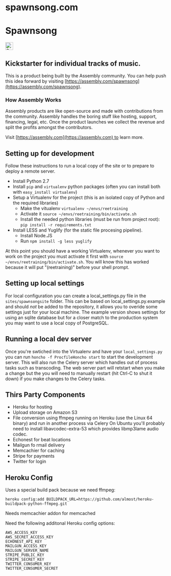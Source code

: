 spawnsong.com
=============
# Spawnsong

<a href="https://assembly.com/spawnsong/bounties?utm_campaign=assemblage&utm_source=spawnsong&utm_medium=repo_badge"><img src="https://asm-badger.herokuapp.com/spawnsong/badges/tasks.svg" height="24px" alt="Open Tasks" /></a>

## Kickstarter for individual tracks of music.

This is a product being built by the Assembly community. You can help push this idea forward by visiting [https://assembly.com/spawnsong](https://assembly.com/spawnsong).

### How Assembly Works

Assembly products are like open-source and made with contributions from the community. Assembly handles the boring stuff like hosting, support, financing, legal, etc. Once the product launches we collect the revenue and split the profits amongst the contributors.

Visit [https://assembly.com](https://assembly.com) to learn more.


Setting up for development
--------------------------

Follow these instructions to run a local copy of the site or to prepare to deploy a remote server.

 - Install Python 2.7
 - Install `pip` and `virtualenv` python packages (often you can install both with `easy_install virtualenv`)
 - Setup a Virtualenv for the project (this is an isolated copy of Python and the required libraries)
   - Make the vitualenv `virtualenv ~/envs/reetraining`
   - Activate it `source ~/envs/reetraining/bin/activate.sh` 
   - Install the needed python libraries (must be run from project root): `pip install -r requirements.txt`
 - Install LESS and Yuglify (for the static file procesing pipeline).
   - Install Node.JS
   - Run `npm install -g less yuglify`

At this point you should have a working Virtualenv, whenever you want to work on the project you must activate it first with `source ~/envs/reetraining/bin/activate.sh`. You will know this has worked because it will put "(reetraining)" before your shell prompt.

Setting up local settings
-------------------------

For local configuration you can create a local_settings.py file in the `sites/spawnsongsite` folder. This can be based on local_settings.py.example and should *not* be added to the repository, it allows you to overide some settings just for your local machine. The example version shows settings for using an sqlite database but for a closer match to the production system you may want to use a local copy of PostgreSQL.

Running a local dev server
--------------------------

Once you're swtiched into the Virtualenv and have your `local_settings.py` you can run `honcho -f ProcfileHoncho start` to start the development server. This will also run the Celery server which handles out of process tasks such as transcoding. The web server part will retstart when you make a change but the you will need to manually restart (hit Ctrl-C to shut it down) if you make changes to the Celery tasks.


Thirs Party Components
----------

 - Heroku for hosting
 - Upload storage on Amazon S3
 - File conversion using ffmpeg running on Heroku (use the Linux 64 binary) and run in another process via Celery
   On Ubuntu you'll probably need to install libavcodec-extra-53 which provides libmp3lame audio codec.
 - Echonest for beat locations
 - Mailgun fo rmail delivery
 - Memcachier for caching
 - Stripe for payments
 - Twitter for login
 
Heroku Config
-------------

Uses a special build pack because we need ffmpeg:

    heroku config:add BUILDPACK_URL=https://github.com/almost/heroku-buildpack-python-ffmpeg.git

Needs memcachier addon for memcached

Need the following additonal Heroku config options:

    AWS_ACCESS_KEY
    AWS_SECRET_ACCESS_KEY
    ECHONEST_API_KEY
    MAILGUN_ACCESS_KEY
    MAILGUN_SERVER_NAME
    STRIPE_PUBLIC_KEY
    STRIPE_SECRET_KEY
    TWITTER_CONSUMER_KEY
    TWITTER_CONSUMER_SECRET

